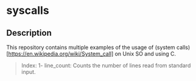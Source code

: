 # syscalls

## Description

This repository contains multiple examples of the usage of (system calls)[https://en.wikipedia.org/wiki/System_call] on Unix SO and using C.

> Index:
1- line_count: Counts the number of lines read from standard input.
